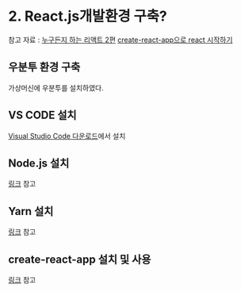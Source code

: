 # 2. React.js개발환경 구축?

참고 자료 : 
[누구든지 하는 리액트 2편](https://velopert.com/3621)
[create-react-app으로 react 시작하기](https://blueshw.github.io/2017/06/20/create-react-app/)

## 우분투 환경 구축

가상머신에 우분투를 설치하였다.

## VS CODE 설치

[Visual Studio Code 다운로드](https://code.visualstudio.com/)에서 설치

## Node.js 설치

[링크](https://velopert.com/3621) 참고

## Yarn 설치

[링크](https://velopert.com/3621) 참고

## create-react-app 설치 및 사용

[링크](https://blueshw.github.io/2017/06/20/create-react-app/) 참고
